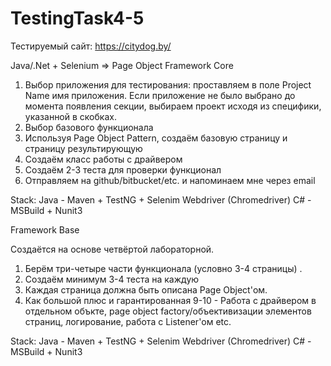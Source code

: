 # TestingTask4-5

Тестируемый сайт: https://citydog.by/

Java/.Net + Selenium => Page Object Framework Core

1. Выбор приложения для тестирования: проставляем в поле Project Name имя приложения. 
Если приложение не было выбрано до момента появления секции, выбираем проект исходя из специфики, указанной в скобках.
2. Выбор базового функционала
3. Используя Page Object Pattern, создаём базовую страницу и страницу результирующую
4. Создаём класс работы с драйвером
5. Создаём 2-3 теста для проверки функционал
6. Отправляем на github/bitbucket/etc. и напоминаем мне через email

Stack:
Java - Maven + TestNG
                                       + Selenim Webdriver (Chromedriver)
C# - MSBuild + Nunit3

Framework Base

Создаётся на основе четвёртой лабораторной.
1. Берём три-четыре части функционала (условно 3-4 страницы) .
2. Создаём минимум 3-4 теста на каждую
3. Каждая страница должна быть описана Page Object'ом.
4. Как большой плюс и гарантированная 9-10 - Работа с драйвером в отдельном объкте, page object factory/объективизации элементов страниц, логирование, работа с Listener'ом etc.

Stack:
Java - Maven + TestNG
                                       + Selenim Webdriver (Chromedriver)
C# - MSBuild + Nunit3
